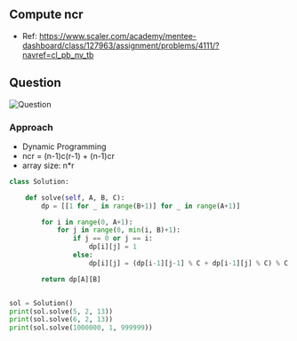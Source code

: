 

## Compute ncr
- Ref: https://www.scaler.com/academy/mentee-dashboard/class/127963/assignment/problems/4111/?navref=cl_pb_nv_tb

## Question
![Question](http://ankit-portfolio.s3-ap-southeast-1.amazonaws.com/images/datastructures/scaler/039-compute-ncr-question.png)

### Approach
- Dynamic Programming
- ncr = (n-1)c(r-1) + (n-1)cr
- array size: n*r

```py
class Solution:

    def solve(self, A, B, C):
        dp = [[1 for _ in range(B+1)] for _ in range(A+1)]

        for i in range(0, A+1):
            for j in range(0, min(i, B)+1):
                if j == 0 or j == i:
                    dp[i][j] = 1
                else:
                    dp[i][j] = (dp[i-1][j-1] % C + dp[i-1][j] % C) % C

        return dp[A][B]


sol = Solution()
print(sol.solve(5, 2, 13))
print(sol.solve(6, 2, 13))
print(sol.solve(1000000, 1, 999999))
```
